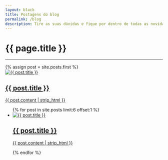 ```yaml
---
layout: black
title: Postagens do blog
permalink: /blog
description: Tire as suas dúvidas e fique por dentro de todas as novidades da Black Friday 2021
---
```


<div class="w-full">
  <div class="flex text-center flex-col align-center">
    <h1 class="uppercase font-bold text-red text-2xl text-md md:text-xl lg:text-4xl">{{ page.title }}</h1>
    <hr class="border-2 self-center border-red w-52 mt-4" />
  </div>
  {% assign post = site.posts.first %}
  <a href="{{ post.url | relative_url }}" class="hover:opacity-80">
    <div class="bg-gray-200 my-8 grid grid-cols-1 lg:grid-cols-3 gap-4 p-4">
      <div class="lg:col-span-1">
        <img src="{{ post.image | relative_url }}" alt="{{ post.title }}" />
      </div>
      <div class="lg:col-span-2">
        <h2 class="text-gray-800 text-xl lg:text-2xl">{{ post.title }}</h2>
        <p class="line-clamp-3">{{ post.content | strip_html }}</p>
      </div>
    </div>
  </a>
  <ul class="grid grid-cols-1 lg:grid-cols-2 gap-4">
    {% for post in site.posts limit:6 offset:1 %}
      <a href="{{ post.url | relative_url }}" class="col-span-1 hover:opacity-80 h-full">
        <li class="bg-gray-900 grid grid-cols-1 lg:grid-cols-5 gap-4 p-4 h-full">
          <div class="lg:col-span-2">
            <img src="{{ post.image | relative_url }}" alt="{{ post.title }}" class="object-cover lg:h-full" />
          </div>
          <div class="lg:col-span-3 text-white">
            <h2>{{ post.title }}</h2>
            <p class="text-xs line-clamp-3">{{ post.content | strip_html }}</p>
          </div>
        </li>
      </a>
    {% endfor %}
  </ul>
</div>